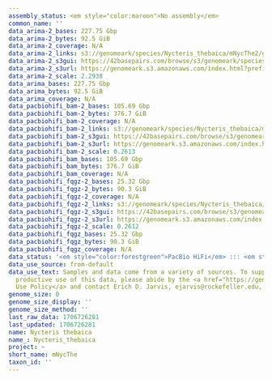 ```yaml
---
assembly_status: <em style="color:maroon">No assembly</em>
common_name: ''
data_arima-2_bases: 227.75 Gbp
data_arima-2_bytes: 92.5 GiB
data_arima-2_coverage: N/A
data_arima-2_links: s3://genomeark/species/Nycteris_thebaica/mNycThe2/genomic_data/arima/<br>
data_arima-2_s3gui: https://42basepairs.com/browse/s3/genomeark/species/Nycteris_thebaica/mNycThe2/genomic_data/arima/
data_arima-2_s3url: https://genomeark.s3.amazonaws.com/index.html?prefix=species/Nycteris_thebaica/mNycThe2/genomic_data/arima/
data_arima-2_scale: 2.2938
data_arima_bases: 227.75 Gbp
data_arima_bytes: 92.5 GiB
data_arima_coverage: N/A
data_pacbiohifi_bam-2_bases: 105.69 Gbp
data_pacbiohifi_bam-2_bytes: 376.7 GiB
data_pacbiohifi_bam-2_coverage: N/A
data_pacbiohifi_bam-2_links: s3://genomeark/species/Nycteris_thebaica/mNycThe2/genomic_data/pacbio_hifi/<br>
data_pacbiohifi_bam-2_s3gui: https://42basepairs.com/browse/s3/genomeark/species/Nycteris_thebaica/mNycThe2/genomic_data/pacbio_hifi/
data_pacbiohifi_bam-2_s3url: https://genomeark.s3.amazonaws.com/index.html?prefix=species/Nycteris_thebaica/mNycThe2/genomic_data/pacbio_hifi/
data_pacbiohifi_bam-2_scale: 0.2613
data_pacbiohifi_bam_bases: 105.69 Gbp
data_pacbiohifi_bam_bytes: 376.7 GiB
data_pacbiohifi_bam_coverage: N/A
data_pacbiohifi_fqgz-2_bases: 25.32 Gbp
data_pacbiohifi_fqgz-2_bytes: 90.3 GiB
data_pacbiohifi_fqgz-2_coverage: N/A
data_pacbiohifi_fqgz-2_links: s3://genomeark/species/Nycteris_thebaica/mNycThe2/genomic_data/pacbio_hifi/<br>
data_pacbiohifi_fqgz-2_s3gui: https://42basepairs.com/browse/s3/genomeark/species/Nycteris_thebaica/mNycThe2/genomic_data/pacbio_hifi/
data_pacbiohifi_fqgz-2_s3url: https://genomeark.s3.amazonaws.com/index.html?prefix=species/Nycteris_thebaica/mNycThe2/genomic_data/pacbio_hifi/
data_pacbiohifi_fqgz-2_scale: 0.2612
data_pacbiohifi_fqgz_bases: 25.32 Gbp
data_pacbiohifi_fqgz_bytes: 90.3 GiB
data_pacbiohifi_fqgz_coverage: N/A
data_status: '<em style="color:forestgreen">PacBio HiFi</em> ::: <em style="color:forestgreen">Arima</em>'
data_use_source: from-default
data_use_text: Samples and data come from a variety of sources. To support fair and
  productive use of this data, please abide by the <a href="https://genome10k.soe.ucsc.edu/data-use-policies/">Data
  Use Policy</a> and contact Erich D. Jarvis, ejarvis@rockefeller.edu, with any questions.
genome_size: 0
genome_size_display: ''
genome_size_method: ''
last_raw_data: 1706726281
last_updated: 1706726281
name: Nycteris thebaica
name_: Nycteris_thebaica
project: ~
short_name: mNycThe
taxon_id: ''
---
```

